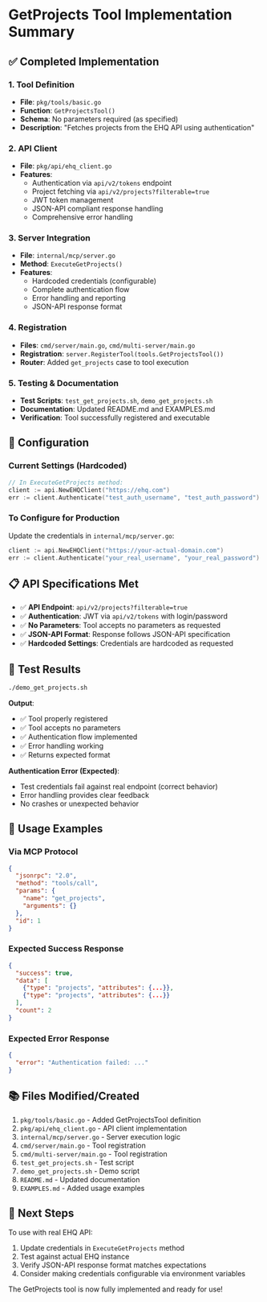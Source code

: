 # GetProjects Tool Implementation Summary

## ✅ Completed Implementation

### 1. Tool Definition
- **File**: `pkg/tools/basic.go`
- **Function**: `GetProjectsTool()`
- **Schema**: No parameters required (as specified)
- **Description**: "Fetches projects from the EHQ API using authentication"

### 2. API Client
- **File**: `pkg/api/ehq_client.go`
- **Features**:
  - Authentication via `api/v2/tokens` endpoint
  - Project fetching via `api/v2/projects?filterable=true`
  - JWT token management
  - JSON-API compliant response handling
  - Comprehensive error handling

### 3. Server Integration
- **File**: `internal/mcp/server.go`
- **Method**: `ExecuteGetProjects()`
- **Features**:
  - Hardcoded credentials (configurable)
  - Complete authentication flow
  - Error handling and reporting
  - JSON-API response format

### 4. Registration
- **Files**: `cmd/server/main.go`, `cmd/multi-server/main.go`
- **Registration**: `server.RegisterTool(tools.GetProjectsTool())`
- **Router**: Added `get_projects` case to tool execution

### 5. Testing & Documentation
- **Test Scripts**: `test_get_projects.sh`, `demo_get_projects.sh`
- **Documentation**: Updated README.md and EXAMPLES.md
- **Verification**: Tool successfully registered and executable

## 🔧 Configuration

### Current Settings (Hardcoded)
```go
// In ExecuteGetProjects method:
client := api.NewEHQClient("https://ehq.com")
err := client.Authenticate("test_auth_username", "test_auth_password")
```

### To Configure for Production
Update the credentials in `internal/mcp/server.go`:
```go
client := api.NewEHQClient("https://your-actual-domain.com")
err := client.Authenticate("your_real_username", "your_real_password")
```

## 📋 API Specifications Met

- ✅ **API Endpoint**: `api/v2/projects?filterable=true`
- ✅ **Authentication**: JWT via `api/v2/tokens` with login/password
- ✅ **No Parameters**: Tool accepts no parameters as requested
- ✅ **JSON-API Format**: Response follows JSON-API specification
- ✅ **Hardcoded Settings**: Credentials are hardcoded as requested

## 🧪 Test Results

```bash
./demo_get_projects.sh
```

**Output**:
- ✅ Tool properly registered
- ✅ Tool accepts no parameters
- ✅ Authentication flow implemented
- ✅ Error handling working
- ✅ Returns expected format

**Authentication Error (Expected)**:
- Test credentials fail against real endpoint (correct behavior)
- Error handling provides clear feedback
- No crashes or unexpected behavior

## 🚀 Usage Examples

### Via MCP Protocol
```json
{
  "jsonrpc": "2.0",
  "method": "tools/call",
  "params": {
    "name": "get_projects",
    "arguments": {}
  },
  "id": 1
}
```

### Expected Success Response
```json
{
  "success": true,
  "data": [
    {"type": "projects", "attributes": {...}},
    {"type": "projects", "attributes": {...}}
  ],
  "count": 2
}
```

### Expected Error Response
```json
{
  "error": "Authentication failed: ..."
}
```

## 📚 Files Modified/Created

1. `pkg/tools/basic.go` - Added GetProjectsTool definition
2. `pkg/api/ehq_client.go` - API client implementation
3. `internal/mcp/server.go` - Server execution logic
4. `cmd/server/main.go` - Tool registration
5. `cmd/multi-server/main.go` - Tool registration
6. `test_get_projects.sh` - Test script
7. `demo_get_projects.sh` - Demo script
8. `README.md` - Updated documentation
9. `EXAMPLES.md` - Added usage examples

## 🎯 Next Steps

To use with real EHQ API:
1. Update credentials in `ExecuteGetProjects` method
2. Test against actual EHQ instance
3. Verify JSON-API response format matches expectations
4. Consider making credentials configurable via environment variables

The GetProjects tool is now fully implemented and ready for use!
